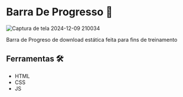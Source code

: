 # Barra De Progresso 🚀

![Captura de tela 2024-12-09 210034](https://github.com/user-attachments/assets/7627d9ee-1c1d-481a-9f04-271154ba068a)

Barra de Progreso de download estática feita para fins de treinamento 

## Ferramentas 🛠️
+ HTML
+ CSS
+ JS 
